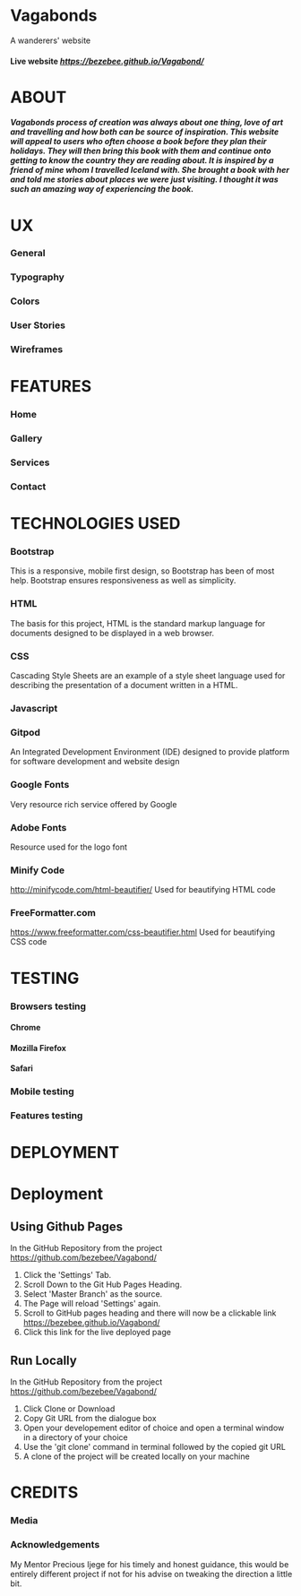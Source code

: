 # Vagabonds
A wanderers' website<br>
#### Live website <i>https://bezebee.github.io/Vagabond/</i>



# ABOUT
##### Vagabonds process of creation was always about one thing, love of art and travelling and how both can be source of inspiration. This website will appeal to users who often choose a book before they plan their holidays. They will then bring this book with them and continue onto getting to know the country they are reading about. It is inspired by a friend of mine whom I travelled Iceland with. She brought a book with her and told me stories about places we were just visiting. I thought it was such an amazing way of experiencing the book.
 
# UX
### General


### Typography


### Colors


### User Stories

 
### Wireframes

 
 
 
 
# FEATURES


### Home


### Gallery 


### Services


### Contact


 
# TECHNOLOGIES USED
### Bootstrap
This is a responsive, mobile first design, so Bootstrap has been of most help. Bootstrap ensures responsiveness as well as simplicity.
### HTML
The basis for this project, HTML is the standard markup language for documents designed to be displayed in a web browser. 
### CSS
Cascading Style Sheets are an example of a style sheet language used for describing the presentation of a document written in a HTML.
### Javascript

### Gitpod
An Integrated Development Environment (IDE) designed to provide platform for software development and website design
### Google Fonts
Very resource rich service offered by Google
### Adobe Fonts
Resource used for the logo font
### Minify Code
http://minifycode.com/html-beautifier/
Used for beautifying HTML code
### FreeFormatter.com 
https://www.freeformatter.com/css-beautifier.html
Used for beautifying CSS code

# TESTING


### Browsers testing
#### Chrome 

#### Mozilla Firefox 

#### Safari 

### Mobile testing

### Features testing




# DEPLOYMENT

# Deployment

## Using Github Pages

In the GitHub Repository from the project https://github.com/bezebee/Vagabond/

1. Click the 'Settings' Tab.
2. Scroll Down to the Git Hub Pages Heading.
3. Select 'Master Branch' as the source.
4. The Page will reload 'Settings' again.
5. Scroll to GitHub pages heading and there will now be a clickable link https://bezebee.github.io/Vagabond/
6. Click this link for the live deployed page

## Run Locally

In the GitHub Repository from the project https://github.com/bezebee/Vagabond/

1. Click Clone or Download
2. Copy Git URL from the dialogue box
3. Open your developement editor of choice and open a terminal window in a directory of your choice
4. Use the 'git clone' command in terminal followed by the copied git URL
5. A clone of the project will be created locally on your machine

# CREDITS
### Media

### Acknowledgements
My Mentor Precious Ijege for his timely and honest guidance, this would be entirely different project if not for his advise on tweaking the direction a little bit. 

